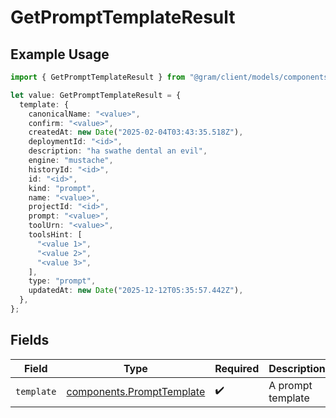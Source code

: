 # GetPromptTemplateResult

## Example Usage

```typescript
import { GetPromptTemplateResult } from "@gram/client/models/components";

let value: GetPromptTemplateResult = {
  template: {
    canonicalName: "<value>",
    confirm: "<value>",
    createdAt: new Date("2025-02-04T03:43:35.518Z"),
    deploymentId: "<id>",
    description: "ha swathe dental an evil",
    engine: "mustache",
    historyId: "<id>",
    id: "<id>",
    kind: "prompt",
    name: "<value>",
    projectId: "<id>",
    prompt: "<value>",
    toolUrn: "<value>",
    toolsHint: [
      "<value 1>",
      "<value 2>",
      "<value 3>",
    ],
    type: "prompt",
    updatedAt: new Date("2025-12-12T05:35:57.442Z"),
  },
};
```

## Fields

| Field                                                                  | Type                                                                   | Required                                                               | Description                                                            |
| ---------------------------------------------------------------------- | ---------------------------------------------------------------------- | ---------------------------------------------------------------------- | ---------------------------------------------------------------------- |
| `template`                                                             | [components.PromptTemplate](../../models/components/prompttemplate.md) | :heavy_check_mark:                                                     | A prompt template                                                      |
